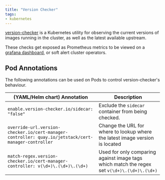 ```yaml
---
title: "Version Checker"
tags:
- kubernetes
---
```


[version-checker](https://github.com/jetstack/version-checker?tab=readme-ov-file) is a Kubernetes utility for observing 
the current versions of images running in the cluster, as well as the latest available upstream. 
<!--more-->
These checks get exposed as Prometheus metrics to be viewed on a [grafana dashboard](https://grafana.com/grafana/dashboards/12833-version-checker/), 
or soft alert cluster operators.

## Pod Annotations

The following annotations can be used on Pods to control version-checker's behaviour.

| (YAML/Helm chart) Annotation                                                                        | Description                                                                                 |
|-----------------------------------------------------------------------------------------------------|---------------------------------------------------------------------------------------------| 
| `enable.version-checker.io/sidecar: "false"`                                                        | Exclude the `sidecar` container from being checked.                                         |
| `override-url.version-checker.io/cert-manager-controller: quay.io/jetstack/cert-manager-controller` | Change the URL for where to lookup where the latest image version is located                |
| `match-regex.version-checker.io/cert-manager-controller: v(\d+)\.(\d+)\.(\d+)`                      | Used for only comparing against image tags which match the regex set `v(\d+)\.(\d+)\.(\d+)` |
